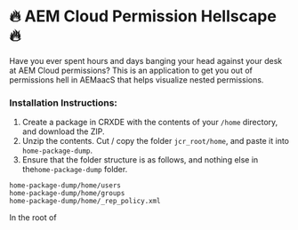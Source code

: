 # 🔥 AEM Cloud Permission Hellscape 🔥
Have you ever spent hours and days banging your head against your desk at AEM Cloud permissions? This is an application to get you out of permissions hell in AEMaacS that helps visualize nested permissions.

### Installation Instructions:

1. Create a package in CRXDE with the contents of your `/home` directory, and download the ZIP.
2. Unzip the contents. Cut / copy the folder `jcr_root/home`, and paste it into `home-package-dump`.
3. Ensure that the folder structure is as follows, and nothing else in the`home-package-dump` folder.
```
home-package-dump/home/users
home-package-dump/home/groups
home-package-dump/home/_rep_policy.xml
```

In the root of